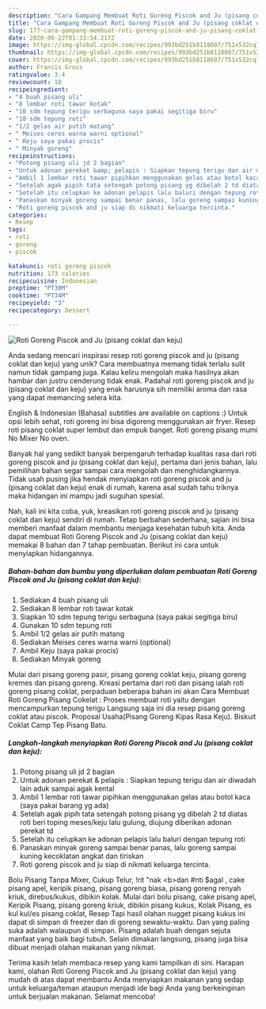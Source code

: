 ```yaml
---
description: "Cara Gampang Membuat Roti Goreng Piscok and Ju (pisang coklat dan keju), Lezat"
title: "Cara Gampang Membuat Roti Goreng Piscok and Ju (pisang coklat dan keju), Lezat"
slug: 177-cara-gampang-membuat-roti-goreng-piscok-and-ju-pisang-coklat-dan-keju-lezat
date: 2020-06-22T01:33:54.217Z
image: https://img-global.cpcdn.com/recipes/993bd251b8118607/751x532cq70/roti-goreng-piscok-and-ju-pisang-coklat-dan-keju-foto-resep-utama.jpg
thumbnail: https://img-global.cpcdn.com/recipes/993bd251b8118607/751x532cq70/roti-goreng-piscok-and-ju-pisang-coklat-dan-keju-foto-resep-utama.jpg
cover: https://img-global.cpcdn.com/recipes/993bd251b8118607/751x532cq70/roti-goreng-piscok-and-ju-pisang-coklat-dan-keju-foto-resep-utama.jpg
author: Francis Gross
ratingvalue: 3.4
reviewcount: 10
recipeingredient:
- "4 buah pisang uli"
- "8 lembar roti tawar kotak"
- "10 sdm tepung terigu serbaguna saya pakai segitiga biru"
- "10 sdm tepung roti"
- "1/2 gelas air putih matang"
- " Meises ceres warna warni optional"
- " Keju saya pakai procis"
- " Minyak goreng"
recipeinstructions:
- "Potong pisang uli jd 2 bagian"
- "Untuk adonan perekat &amp; pelapis : Siapkan tepung terigu dan air diwadah lain aduk sampai agak kental"
- "Ambil 1 lembar roti tawar pipihkan menggunakan gelas atau botol kaca (saya pakai barang yg ada)"
- "Setelah agak pipih tata setengah potong pisang yg dibelah 2 td diatas roti beri toping meses/keju lalu gulung, diujung diberikan adonan perekat td"
- "Setelah itu celupkan ke adonan pelapis lalu baluri dengan tepung roti"
- "Panaskan minyak goreng sampai benar panas, lalu goreng sampai kuning kecoklatan angkat dan tiriskan"
- "Roti goreng piscok and ju siap di nikmati keluarga tercinta."
categories:
- Resep
tags:
- roti
- goreng
- piscok

katakunci: roti goreng piscok 
nutrition: 173 calories
recipecuisine: Indonesian
preptime: "PT30M"
cooktime: "PT34M"
recipeyield: "3"
recipecategory: Dessert

---
```



![Roti Goreng Piscok and Ju (pisang coklat dan keju)](https://img-global.cpcdn.com/recipes/993bd251b8118607/751x532cq70/roti-goreng-piscok-and-ju-pisang-coklat-dan-keju-foto-resep-utama.jpg)

Anda sedang mencari inspirasi resep roti goreng piscok and ju (pisang coklat dan keju) yang unik? Cara membuatnya memang tidak terlalu sulit namun tidak gampang juga. Kalau keliru mengolah maka hasilnya akan hambar dan justru cenderung tidak enak. Padahal roti goreng piscok and ju (pisang coklat dan keju) yang enak harusnya sih memiliki aroma dan rasa yang dapat memancing selera kita.

English &amp; Indonesian (Bahasa) subtitles are available on captions :) Untuk opsi lebih sehat, roti goreng ini bisa digoreng menggunakan air fryer. Resep roti pisang coklat super lembut dan empuk banget. Roti goreng pisang mumi No Mixer No oven.

Banyak hal yang sedikit banyak berpengaruh terhadap kualitas rasa dari roti goreng piscok and ju (pisang coklat dan keju), pertama dari jenis bahan, lalu pemilihan bahan segar sampai cara mengolah dan menghidangkannya. Tidak usah pusing jika hendak menyiapkan roti goreng piscok and ju (pisang coklat dan keju) enak di rumah, karena asal sudah tahu triknya maka hidangan ini mampu jadi suguhan spesial.


Nah, kali ini kita coba, yuk, kreasikan roti goreng piscok and ju (pisang coklat dan keju) sendiri di rumah. Tetap berbahan sederhana, sajian ini bisa memberi manfaat dalam membantu menjaga kesehatan tubuh kita. Anda dapat membuat Roti Goreng Piscok and Ju (pisang coklat dan keju) memakai 8 bahan dan 7 tahap pembuatan. Berikut ini cara untuk menyiapkan hidangannya.

<!--inarticleads1-->

##### Bahan-bahan dan bumbu yang diperlukan dalam pembuatan Roti Goreng Piscok and Ju (pisang coklat dan keju):

1. Sediakan 4 buah pisang uli
1. Sediakan 8 lembar roti tawar kotak
1. Siapkan 10 sdm tepung terigu serbaguna (saya pakai segitiga biru)
1. Gunakan 10 sdm tepung roti
1. Ambil 1/2 gelas air putih matang
1. Sediakan  Meises ceres warna warni (optional)
1. Ambil  Keju (saya pakai procis)
1. Sediakan  Minyak goreng


Mulai dari pisang goreng pasir, pisang goreng coklat keju, pisang goreng kremes dan pisang goreng. Kreasi pertama dari roti dan pisang ialah roti goreng pisang coklat, perpaduan beberapa bahan ini akan Cara Membuat Roti Goreng Pisang Cokelat : Proses membuat roti yaitu dengan mencampurkan tepung terigu Langsung saja ini dia resep pisang goreng coklat atau piscok. Proposal Usaha(Pisang Goreng Kipas Rasa Keju). Biskuit Coklat Camp Tep Pisang Batu. 

<!--inarticleads2-->

##### Langkah-langkah menyiapkan Roti Goreng Piscok and Ju (pisang coklat dan keju):

1. Potong pisang uli jd 2 bagian
1. Untuk adonan perekat &amp; pelapis : Siapkan tepung terigu dan air diwadah lain aduk sampai agak kental
1. Ambil 1 lembar roti tawar pipihkan menggunakan gelas atau botol kaca (saya pakai barang yg ada)
1. Setelah agak pipih tata setengah potong pisang yg dibelah 2 td diatas roti beri toping meses/keju lalu gulung, diujung diberikan adonan perekat td
1. Setelah itu celupkan ke adonan pelapis lalu baluri dengan tepung roti
1. Panaskan minyak goreng sampai benar panas, lalu goreng sampai kuning kecoklatan angkat dan tiriskan
1. Roti goreng piscok and ju siap di nikmati keluarga tercinta.


Bolu Pisang Tanpa Mixer, Cukup Telur, !rit &#34;nak &lt;b&gt;dan #nti $agal , cake pisang apel, keripik pisang, pisang goreng biasa, pisang goreng renyah kriuk, direbus/kukus, dibikin kolak. Mulai dari bolu pisang, cake pisang apel, Keripik Pisang, pisang goreng kriuk, dibikin pisang kukus, Kolak Pisang, es kul kul/es pisang coklat, Resep Tapi hasil olahan nugget pisang kukus ini dapat di simpan di freezer dan di goreng sewaktu-waktu. Dan yang paling suka adalah walaupun di simpan. Pisang adalah buah dengan sejuta manfaat yang baik bagi tubuh. Selain dimakan langsung, pisang juga bisa dibuat menjadi olahan makanan yang nikmat. 

Terima kasih telah membaca resep yang kami tampilkan di sini. Harapan kami, olahan Roti Goreng Piscok and Ju (pisang coklat dan keju) yang mudah di atas dapat membantu Anda menyiapkan makanan yang sedap untuk keluarga/teman ataupun menjadi ide bagi Anda yang berkeinginan untuk berjualan makanan. Selamat mencoba!
